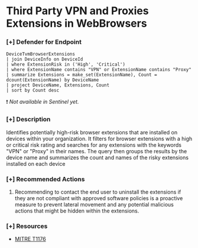 # Third Party VPN and Proxies Extensions in WebBrowsers

### [+] Defender for Endpoint 
```
DeviceTvmBrowserExtensions
| join DeviceInfo on DeviceId
| where ExtensionRisk in ('High', 'Critical')
| where ExtensionName contains "VPN" or ExtensionName contains "Proxy"
| summarize Extensions = make_set(ExtensionName), Count = dcount(ExtensionName) by DeviceName
| project DeviceName, Extensions, Count
| sort by Count desc
```

:exclamation: *Not available in Sentinel yet.*

### [+] Description
Identifies potentially high-risk browser extensions that are installed on devices within your organization. It filters for browser extensions with a high or critical risk rating and searches for any extensions with the keywords "VPN" or "Proxy" in their names. The query then groups the results by the device name and summarizes the count and names of the risky extensions installed on each device

### [+] Recommended Actions
1. Recommending to contact the end user to uninstall the extensions if they are not compliant with approved software policies is a proactive measure to prevent lateral movement and any potential malicious actions that might be hidden within the extensions.

### [+] Resources
- [MITRE T1176](https://github.com/redcanaryco/atomic-red-team/blob/master/atomics/T1176/T1176.md)
